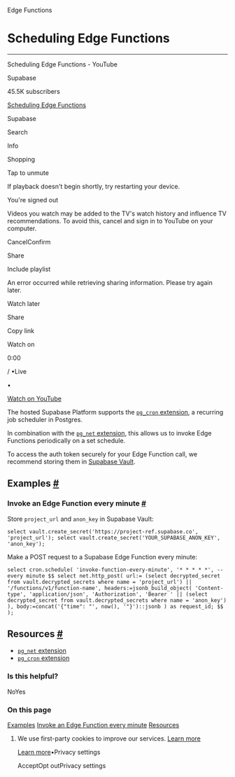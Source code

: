 Edge Functions

# Scheduling Edge Functions

* * *

Scheduling Edge Functions - YouTube

Supabase

45.5K subscribers

[Scheduling Edge Functions](https://www.youtube.com/watch?v=-U6DJcjVvGo)

Supabase

Search

Info

Shopping

Tap to unmute

If playback doesn't begin shortly, try restarting your device.

You're signed out

Videos you watch may be added to the TV's watch history and influence TV recommendations. To avoid this, cancel and sign in to YouTube on your computer.

CancelConfirm

Share

Include playlist

An error occurred while retrieving sharing information. Please try again later.

Watch later

Share

Copy link

Watch on

0:00

/ •Live

•

[Watch on YouTube](https://www.youtube.com/watch?v=-U6DJcjVvGo "Watch on YouTube")

The hosted Supabase Platform supports the [`pg_cron` extension](https://supabase.com/docs/guides/database/extensions/pgcron), a recurring job scheduler in Postgres.

In combination with the [`pg_net` extension](https://supabase.com/docs/guides/database/extensions/pgnet), this allows us to invoke Edge Functions periodically on a set schedule.

To access the auth token securely for your Edge Function call, we recommend storing them in [Supabase Vault](https://supabase.com/docs/guides/database/vault).

## Examples [\#](https://supabase.com/docs/guides/functions/schedule-functions\#examples)

### Invoke an Edge Function every minute [\#](https://supabase.com/docs/guides/functions/schedule-functions\#invoke-an-edge-function-every-minute)

Store `project_url` and `anon_key` in Supabase Vault:

`
select vault.create_secret('https://project-ref.supabase.co', 'project_url');
select vault.create_secret('YOUR_SUPABASE_ANON_KEY', 'anon_key');
`

Make a POST request to a Supabase Edge Function every minute:

`
select
cron.schedule(
    'invoke-function-every-minute',
    '* * * * *', -- every minute
    $$
    select
      net.http_post(
          url:= (select decrypted_secret from vault.decrypted_secrets where name = 'project_url') || '/functions/v1/function-name',
          headers:=jsonb_build_object(
            'Content-type', 'application/json',
            'Authorization', 'Bearer ' || (select decrypted_secret from vault.decrypted_secrets where name = 'anon_key')
          ),
          body:=concat('{"time": "', now(), '"}')::jsonb
      ) as request_id;
    $$
);
`

## Resources [\#](https://supabase.com/docs/guides/functions/schedule-functions\#resources)

- [`pg_net` extension](https://supabase.com/docs/guides/database/extensions/pgnet)
- [`pg_cron` extension](https://supabase.com/docs/guides/database/extensions/pgcron)

### Is this helpful?

NoYes

### On this page

[Examples](https://supabase.com/docs/guides/functions/schedule-functions#examples) [Invoke an Edge Function every minute](https://supabase.com/docs/guides/functions/schedule-functions#invoke-an-edge-function-every-minute) [Resources](https://supabase.com/docs/guides/functions/schedule-functions#resources)

1. We use first-party cookies to improve our services. [Learn more](https://supabase.com/privacy#8-cookies-and-similar-technologies-used-on-our-european-services)



   [Learn more](https://supabase.com/privacy#8-cookies-and-similar-technologies-used-on-our-european-services)•Privacy settings





   AcceptOpt outPrivacy settings